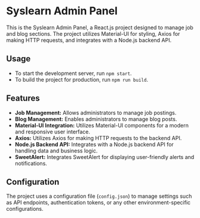 # Syslearn Admin Panel
This is the Syslearn Admin Panel, a React.js project designed to manage job and blog sections. The project utilizes Material-UI for styling, Axios for making HTTP requests, and integrates with a Node.js backend API.

## Usage

- To start the development server, run `npm start`.
- To build the project for production, run `npm run build`.

## Features

- **Job Management:** Allows administrators to manage job postings.
- **Blog Management:** Enables administrators to manage blog posts.
- **Material-UI Integration:** Utilizes Material-UI components for a modern and responsive user interface.
- **Axios:** Utilizes Axios for making HTTP requests to the backend API.
- **Node.js Backend API:** Integrates with a Node.js backend API for handling data and business logic.
- **SweetAlert:** Integrates SweetAlert for displaying user-friendly alerts and notifications.

## Configuration

The project uses a configuration file (`config.json`) to manage settings such as API endpoints, authentication tokens, or any other environment-specific configurations.

 

